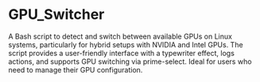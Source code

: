 # GPU_Switcher
A Bash script to detect and switch between available GPUs on Linux systems, particularly for hybrid setups with NVIDIA and Intel GPUs. The script provides a user-friendly interface with a typewriter effect, logs actions, and supports GPU switching via prime-select. Ideal for users who need to manage their GPU configuration.
